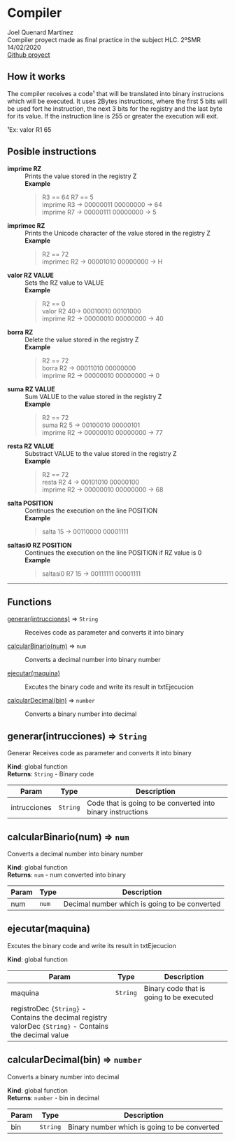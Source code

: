 # Compiler
Joel Quenard Martínez<br>
Compiler proyect made as final practice in the subject HLC. 2ºSMR<br>14/02/2020<br>
<a href="https://github.com/J03lqm/Compiler">Github proyect</a>
## How it works
The compiler receives a code¹ that will be translated into binary instrucions which will be executed. It uses 2Bytes instructions, where the first 5 bits will be used fort he instruction, the next 3 bits for the registry and the last byte for its value. If the instruction line is 255 or greater the execution will exit.

¹Ex: valor R1 65
## Posible instructions
<dl>
<dt><b>imprime RZ</b></dt>
<dd>Prints the value stored in the registry Z
<br><b>Example</b>

> R3 == 64
> R7 == 5 <br>
> imprime R3 → 00000011 00000000 → 64 <br>
> imprime R7 → 00000111 00000000 → 5
</dd> 
<dt><b>imprimec RZ</b></dt>
<dd>Prints the Unicode character of the value stored in the registry Z
<br><b>Example</b>

> R2 == 72 <br>
> imprimec R2 → 00001010 00000000 → H</dd>

<dt><b>valor RZ VALUE</b></dt>
<dd>Sets the RZ value to VALUE
<br><b>Example</b>

> R2 == 0 <br>
> valor R2 40→ 00010010 00101000 <br>
> imprime R2 → 00000010 00000000 → 40</dd>

<dt><b>borra RZ</b></dt>
<dd>Delete the value stored in the registry Z
<br><b>Example</b>

> R2 == 72 <br>
> borra R2 → 00011010 00000000 <br>
> imprime R2 → 00000010 00000000 → 0</dd>

<dt><b>suma RZ VALUE</b></dt>
<dd>Sum VALUE to the value stored in the registry Z
<br><b>Example</b>

> R2 == 72 <br>
> suma R2 5 → 00100010 00000101 <br>
> imprime R2 → 00000010 00000000 → 77</dd>

<dt><b>resta RZ VALUE</b></dt>
<dd>Substract VALUE to the value stored in the registry Z
<br><b>Example</b>

> R2 == 72 <br>
> resta R2 4 → 00101010 00000100 <br>
> imprime R2 → 00000010 00000000 → 68</dd>

<dt><b>salta POSITION</b></dt>
<dd>Continues the execution on the line POSITION
<br><b>Example</b>

>salta 15 → 00110000 00001111
</dd>
<dt><b>saltasi0 RZ POSITION</b></dt>
<dd>Continues the execution on the line POSITION if RZ value is 0
<br><b>Example</b>

>saltasi0 R7 15 → 00111111 00001111
</dd>
</dl>

- - -
## Functions

<dl>
<dt><a href="#generar">generar(intrucciones)</a> ⇒ <code>String</code></dt>
<dd><p>
Receives code as parameter and converts it into binary</p>
</dd>
<dt><a href="#calcularBinario">calcularBinario(num)</a> ⇒ <code>num</code></dt>
<dd><p>Converts a decimal number into binary number</p>
</dd>
<dt><a href="#ejecutar">ejecutar(maquina)</a></dt>
<dd><p>Excutes the binary code and write its result in txtEjecucion</p>
</dd>
<dt><a href="#calcularDecimal">calcularDecimal(bin)</a> ⇒ <code>number</code></dt>
<dd><p>Converts a binary number into decimal</p>
</dd>
</dl>

<a name="generar"></a>

## generar(intrucciones) ⇒ <code>String</code>
Generar
Receives code as parameter and converts it into binary

**Kind**: global function  
**Returns**: <code>String</code> - Binary code  

| Param | Type | Description |
| --- | --- | --- |
| intrucciones | <code>String</code> | Code that is going to be converted into binary instructions |

<a name="calcularBinario"></a>

## calcularBinario(num) ⇒ <code>num</code>
Converts a decimal number into binary number

**Kind**: global function  
**Returns**: <code>num</code> - num converted into binary  

| Param | Type | Description |
| --- | --- | --- |
| num | <code>num</code> | Decimal number which is going to be converted |

<a name="ejecutar"></a>

## ejecutar(maquina)
Excutes the binary code and write its result in txtEjecucion

**Kind**: global function  

| Param | Type | Description |
| --- | --- | --- |
| maquina | <code>String</code> | Binary code that is going to be executed 
registroDec <code>{String}</code> - Contains the decimal registry <br>valorDec <code>{String}</code> - Contains the decimal value |

<a name="calcularDecimal"></a>

## calcularDecimal(bin) ⇒ <code>number</code>
Converts a binary number into decimal

**Kind**: global function  
**Returns**: <code>number</code> - bin in decimal  

| Param | Type | Description |
| --- | --- | --- |
| bin | <code>String</code> | Binary number which is going to be converted |

